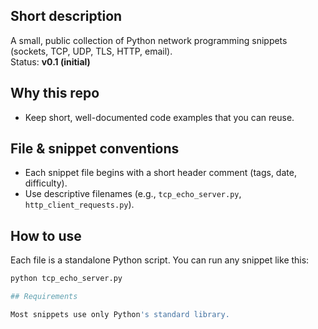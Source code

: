 ## Short description
A small, public collection of Python network programming snippets (sockets, TCP, UDP, TLS, HTTP, email).  
Status: **v0.1 (initial)**
## Why this repo
- Keep short, well-documented code examples that you can reuse.
## File & snippet conventions
- Each snippet file begins with a short header comment (tags, date, difficulty).
- Use descriptive filenames (e.g., `tcp_echo_server.py`, `http_client_requests.py`).
## How to use
Each file is a standalone Python script. You can run any snippet like this:

```bash
python tcp_echo_server.py

## Requirements

Most snippets use only Python's standard library.
